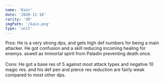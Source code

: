 ```yaml
---
name: 'Kain'
date: '2020-11-18'
rarity: 'UR'
imgPath: '/kain.png'
type: 'unit'
---
```


Pros: He is a very strong dps, and gets high def numbers for being a main attacker. He got confusion and a skill reducing incoming healing for enemys. aswell as Immortal spirit from Paladin preventing death once.\
\
Cons: He got a base res of 5 against most attack types and negative 10 magic res. and his def pen and pierce res reduction are fairly weak compared to most other dps.
